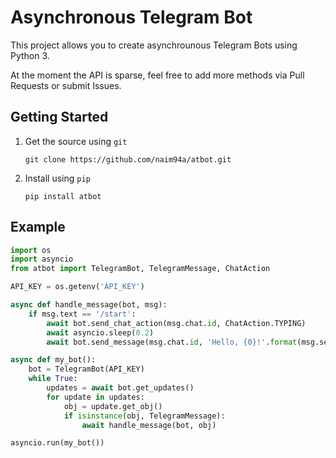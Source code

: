 # Asynchronous Telegram Bot
This project allows you to create asynchrounous Telegram Bots using Python 3.

At the moment the API is sparse, feel free to add more methods via Pull Requests or submit Issues.

## Getting Started
1. Get the source using `git`

    ```git clone https://github.com/naim94a/atbot.git```

2. Install using `pip`

    ```pip install atbot```

## Example
```python
import os
import asyncio
from atbot import TelegramBot, TelegramMessage, ChatAction

API_KEY = os.getenv('API_KEY')

async def handle_message(bot, msg):
    if msg.text == '/start':
        await bot.send_chat_action(msg.chat.id, ChatAction.TYPING)
        await asyncio.sleep(0.2)
        await bot.send_message(msg.chat.id, 'Hello, {0}!'.format(msg.sender.first_name))

async def my_bot():
    bot = TelegramBot(API_KEY)
    while True:
        updates = await bot.get_updates()
        for update in updates:
            obj = update.get_obj()
            if isinstance(obj, TelegramMessage):
                await handle_message(bot, obj)

asyncio.run(my_bot())
```